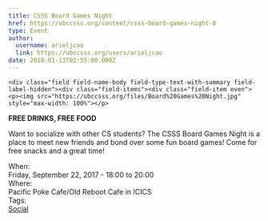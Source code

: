 ```yaml
---
title: CSSS Board Games Night 
href: https://ubccsss.org/content/csss-board-games-night-0
type: Event
author:
  username: arieljcao
  link: https://ubccsss.org/users/arieljcao
date: 2018-01-13T02:55:00.000Z
---
```



    <div class="field field-name-body field-type-text-with-summary field-label-hidden"><div class="field-items"><div class="field-item even"><p><img src="https://ubccsss.org/files/Board%20Games%20Night.jpg" style="max-width: 100%"></p>

<p><strong>FREE DRINKS, FREE FOOD</strong></p>

<p>Want to socialize with other CS students? The CSSS Board Games Night is a place to meet new friends and bond over some fun board games! Come for free snacks and a great time!</p>
</div></div></div><div class="field field-name-field-dates field-type-datetime field-label-above"><div class="field-label">When:&#xA0;</div><div class="field-items"><div class="field-item even"><span class="date-display-single">Friday, September 22, 2017 - <span class="date-display-range"><span class="date-display-start">18:00</span> to <span class="date-display-end">20:00</span></span></span></div></div></div><div class="field field-name-field-location field-type-text field-label-above"><div class="field-label">Where:&#xA0;</div><div class="field-items"><div class="field-item even">Pacific Poke Cafe/Old Reboot Cafe in ICICS</div></div></div>    <footer>
    <div class="field field-name-field-tags field-type-taxonomy-term-reference field-label-above"><div class="field-label">Tags:&#xA0;</div><div class="field-items"><div class="field-item even"><a href="/social">Social</a></div></div></div>      </footer>
    